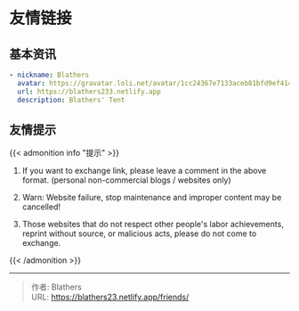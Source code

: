 # 友情链接


## 基本资讯

```yaml
- nickname: Blathers
  avatar: https://gravatar.loli.net/avatar/1cc24367e7133aceb81bfd9ef41481cd?s=240&d=mp
  url: https://blathers233.netlify.app
  description: Blathers' Tent
```



## 友情提示

{{< admonition info "提示" >}}
1. If you want to exchange link, please leave a comment in the above format. (personal non-commercial blogs / websites only)

2. Warn: Website failure, stop maintenance and improper content may be cancelled!

3. Those websites that do not respect other people's labor achievements, reprint without source, or malicious acts, please do not come to exchange.

  {{< /admonition >}}


---

> 作者: Blathers  
> URL: https://blathers23.netlify.app/friends/  

